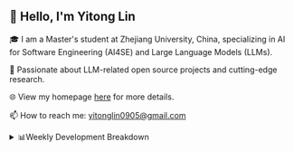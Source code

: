 ## 👋 Hello, I'm Yitong Lin 
🎓 I am a Master's student at Zhejiang University, China, specializing in AI for Software Engineering (AI4SE) and Large Language Models (LLMs). 

🚀 Passionate about LLM-related open source projects and cutting-edge research.

🌐 View my homepage [here](https://eaton0.github.io/) for more details.

📫 How to reach me: yitonglin0905@gmail.com

<details><summary>📊Weekly Development Breakdown</summary>

<!--START_SECTION:waka-->

```txt
From: 19 October 2025 - To: 26 October 2025

Total Time: 6 hrs 46 mins

Python       2 hrs 56 mins   ███████████░░░░░░░░░░░░░░   43.37 %
Other        1 hr 26 mins    █████▒░░░░░░░░░░░░░░░░░░░   21.17 %
Bash         1 hr 20 mins    █████░░░░░░░░░░░░░░░░░░░░   19.73 %
JSON         39 mins         ██▒░░░░░░░░░░░░░░░░░░░░░░   09.64 %
Markdown     18 mins         █░░░░░░░░░░░░░░░░░░░░░░░░   04.59 %
```

<!--END_SECTION:waka-->

[![wakatime](https://wakatime.com/badge/user/2b9478a2-005d-4708-b42f-076b3a02fc21.svg)](https://wakatime.com/@2b9478a2-005d-4708-b42f-076b3a02fc21)